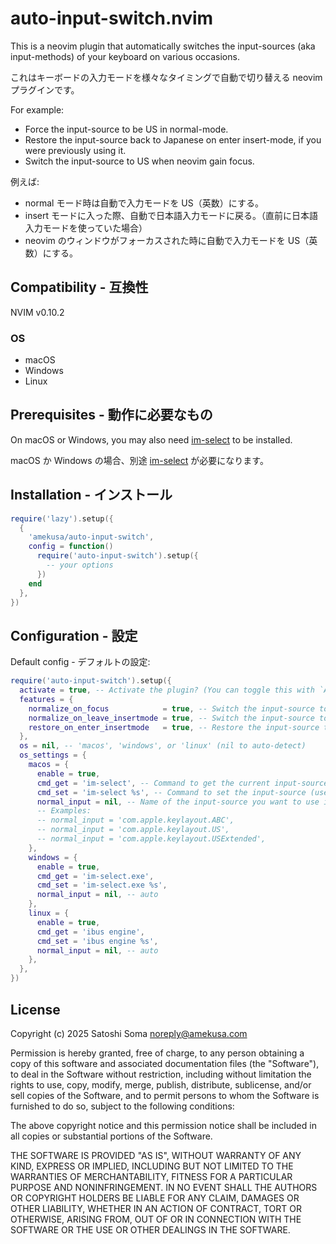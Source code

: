 # auto-input-switch.nvim
This is a neovim plugin that automatically switches the input-sources (aka input-methods) of your keyboard on various occasions.

これはキーボードの入力モードを様々なタイミングで自動で切り替える neovim プラグインです。

For example:
- Force the input-source to be US in normal-mode.
- Restore the input-source back to Japanese on enter insert-mode, if you were previously using it.
- Switch the input-source to US when neovim gain focus.

例えば:
- normal モード時は自動で入力モードを US（英数）にする。
- insert モードに入った際、自動で日本語入力モードに戻る。（直前に日本語入力モードを使っていた場合）
- neovim のウィンドウがフォーカスされた時に自動で入力モードを US（英数）にする。


## Compatibility - 互換性
NVIM v0.10.2

### OS
- macOS
- Windows
- Linux


## Prerequisites - 動作に必要なもの
On macOS or Windows, you may also need [im-select](https://github.com/daipeihust/im-select) to be installed.

macOS か Windows の場合、別途 [im-select](https://github.com/daipeihust/im-select) が必要になります。


## Installation - インストール
```lua
require('lazy').setup({
  {
    'amekusa/auto-input-switch',
    config = function()
      require('auto-input-switch').setup({
        -- your options
      })
    end
  },
})
```


## Configuration - 設定
Default config - デフォルトの設定:

```lua
require('auto-input-switch').setup({
  activate = true, -- Activate the plugin? (You can toggle this with `AutoInputSwitch on|off` command)
  features = {
    normalize_on_focus            = true, -- Switch the input-source to `normal_input` when neovim gain focus
    normalize_on_leave_insertmode = true, -- Switch the input-source to `normal_input` on leave insert-mode
    restore_on_enter_insertmode   = true, -- Restore the input-source to the state before the last "normalize"
  },
  os = nil, -- 'macos', 'windows', or 'linux' (nil to auto-detect)
  os_settings = {
    macos = {
      enable = true,
      cmd_get = 'im-select', -- Command to get the current input-source
      cmd_set = 'im-select %s', -- Command to set the input-source (use `%s` as a placeholder)
      normal_input = nil, -- Name of the input-source you want to use in normal-mode (nil to auto-detect)
      -- Examples:
      -- normal_input = 'com.apple.keylayout.ABC',
      -- normal_input = 'com.apple.keylayout.US',
      -- normal_input = 'com.apple.keylayout.USExtended',
    },
    windows = {
      enable = true,
      cmd_get = 'im-select.exe',
      cmd_set = 'im-select.exe %s',
      normal_input = nil, -- auto
    },
    linux = {
      enable = true,
      cmd_get = 'ibus engine',
      cmd_set = 'ibus engine %s',
      normal_input = nil, -- auto
    },
  },
})
```


## License
Copyright (c) 2025 Satoshi Soma <noreply@amekusa.com>

Permission is hereby granted, free of charge, to any person obtaining a copy
of this software and associated documentation files (the "Software"), to deal
in the Software without restriction, including without limitation the rights
to use, copy, modify, merge, publish, distribute, sublicense, and/or sell
copies of the Software, and to permit persons to whom the Software is
furnished to do so, subject to the following conditions:

The above copyright notice and this permission notice shall be included in
all copies or substantial portions of the Software.

THE SOFTWARE IS PROVIDED "AS IS", WITHOUT WARRANTY OF ANY KIND, EXPRESS OR
IMPLIED, INCLUDING BUT NOT LIMITED TO THE WARRANTIES OF MERCHANTABILITY,
FITNESS FOR A PARTICULAR PURPOSE AND NONINFRINGEMENT. IN NO EVENT SHALL THE
AUTHORS OR COPYRIGHT HOLDERS BE LIABLE FOR ANY CLAIM, DAMAGES OR OTHER
LIABILITY, WHETHER IN AN ACTION OF CONTRACT, TORT OR OTHERWISE, ARISING FROM,
OUT OF OR IN CONNECTION WITH THE SOFTWARE OR THE USE OR OTHER DEALINGS IN
THE SOFTWARE.

